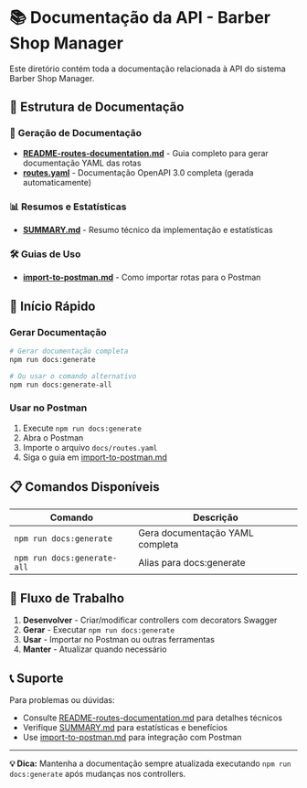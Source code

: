 # 📚 Documentação da API - Barber Shop Manager

Este diretório contém toda a documentação relacionada à API do sistema Barber Shop Manager.

## 📁 Estrutura de Documentação

### 🚀 **Geração de Documentação**
- **[README-routes-documentation.md](./README-routes-documentation.md)** - Guia completo para gerar documentação YAML das rotas
- **[routes.yaml](./routes.yaml)** - Documentação OpenAPI 3.0 completa (gerada automaticamente)

### 📊 **Resumos e Estatísticas**
- **[SUMMARY.md](./SUMMARY.md)** - Resumo técnico da implementação e estatísticas

### 🛠️ **Guias de Uso**
- **[import-to-postman.md](./import-to-postman.md)** - Como importar rotas para o Postman

## 🚀 **Início Rápido**

### Gerar Documentação
```bash
# Gerar documentação completa
npm run docs:generate

# Ou usar o comando alternativo
npm run docs:generate-all
```

### Usar no Postman
1. Execute `npm run docs:generate`
2. Abra o Postman
3. Importe o arquivo `docs/routes.yaml`
4. Siga o guia em [import-to-postman.md](./import-to-postman.md)

## 📋 **Comandos Disponíveis**

| Comando | Descrição |
|---------|-----------|
| `npm run docs:generate` | Gera documentação YAML completa |
| `npm run docs:generate-all` | Alias para docs:generate |

## 🔄 **Fluxo de Trabalho**

1. **Desenvolver** - Criar/modificar controllers com decorators Swagger
2. **Gerar** - Executar `npm run docs:generate`
3. **Usar** - Importar no Postman ou outras ferramentas
4. **Manter** - Atualizar quando necessário

## 📞 **Suporte**

Para problemas ou dúvidas:
- Consulte [README-routes-documentation.md](./README-routes-documentation.md) para detalhes técnicos
- Verifique [SUMMARY.md](./SUMMARY.md) para estatísticas e benefícios
- Use [import-to-postman.md](./import-to-postman.md) para integração com Postman

---

**💡 Dica:** Mantenha a documentação sempre atualizada executando `npm run docs:generate` após mudanças nos controllers.
